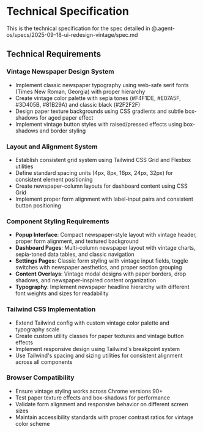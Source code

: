 # Technical Specification

This is the technical specification for the spec detailed in @.agent-os/specs/2025-09-18-ui-redesign-vintage/spec.md

## Technical Requirements

### Vintage Newspaper Design System
- Implement classic newspaper typography using web-safe serif fonts (Times New Roman, Georgia) with proper hierarchy
- Create vintage color palette with sepia tones (#F4F1DE, #E07A5F, #3D405B, #81B29A) and classic black (#2F2F2F)
- Design paper texture backgrounds using CSS gradients and subtle box-shadows for aged paper effect
- Implement vintage button styles with raised/pressed effects using box-shadows and border styling

### Layout and Alignment System
- Establish consistent grid system using Tailwind CSS Grid and Flexbox utilities
- Define standard spacing units (4px, 8px, 16px, 24px, 32px) for consistent element positioning
- Create newspaper-column layouts for dashboard content using CSS Grid
- Implement proper form alignment with label-input pairs and consistent button positioning

### Component Styling Requirements
- **Popup Interface**: Compact newspaper-style layout with vintage header, proper form alignment, and textured background
- **Dashboard Pages**: Multi-column newspaper layout with vintage charts, sepia-toned data tables, and classic navigation
- **Settings Pages**: Classic form styling with vintage input fields, toggle switches with newspaper aesthetics, and proper section grouping
- **Content Overlays**: Vintage modal designs with paper borders, drop shadows, and newspaper-inspired content organization
- **Typography**: Implement newspaper headline hierarchy with different font weights and sizes for readability

### Tailwind CSS Implementation
- Extend Tailwind config with custom vintage color palette and typography scale
- Create custom utility classes for paper textures and vintage button effects
- Implement responsive design using Tailwind's breakpoint system
- Use Tailwind's spacing and sizing utilities for consistent alignment across all components

### Browser Compatibility
- Ensure vintage styling works across Chrome versions 90+
- Test paper texture effects and box-shadows for performance
- Validate form alignment and responsive behavior on different screen sizes
- Maintain accessibility standards with proper contrast ratios for vintage color scheme